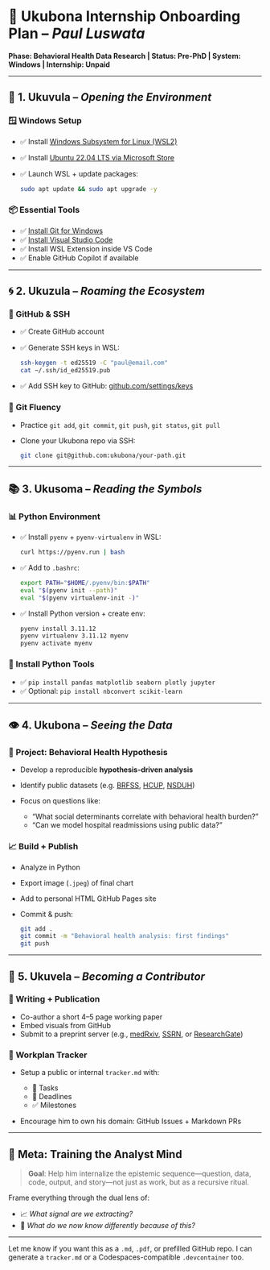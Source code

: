
# 🧭 Ukubona Internship Onboarding Plan – *Paul Luswata*

**Phase: Behavioral Health Data Research | Status: Pre-PhD | System: Windows | Internship: Unpaid**

---

## 🌱 1. **Ukuvula** – *Opening the Environment*

### 🪟 Windows Setup

* ✅ Install [Windows Subsystem for Linux (WSL2)](https://learn.microsoft.com/en-us/windows/wsl/install)
* ✅ Install [Ubuntu 22.04 LTS via Microsoft Store](https://apps.microsoft.com/store/detail/ubuntu-22041-lts/9PN20MSR04DW)
* ✅ Launch WSL + update packages:

  ```bash
  sudo apt update && sudo apt upgrade -y
  ```

### 📦 Essential Tools

* ✅ [Install Git for Windows](https://git-scm.com/)
* ✅ [Install Visual Studio Code](https://code.visualstudio.com/)
* ✅ Install WSL Extension inside VS Code
* ✅ Enable GitHub Copilot if available

---

## 🌀 2. **Ukuzula** – *Roaming the Ecosystem*

### 🔑 GitHub & SSH

* ✅ Create GitHub account
* ✅ Generate SSH keys in WSL:

  ```bash
  ssh-keygen -t ed25519 -C "paul@email.com"
  cat ~/.ssh/id_ed25519.pub
  ```
* ✅ Add SSH key to GitHub: [github.com/settings/keys](https://github.com/settings/keys)

### 🧪 Git Fluency

* Practice `git add`, `git commit`, `git push`, `git status`, `git pull`
* Clone your Ukubona repo via SSH:

  ```bash
  git clone git@github.com:ukubona/your-path.git
  ```

---

## 📚 3. **Ukusoma** – *Reading the Symbols*

### 📊 Python Environment

* ✅ Install `pyenv` + `pyenv-virtualenv` in WSL:

  ```bash
  curl https://pyenv.run | bash
  ```
* ✅ Add to `.bashrc`:

  ```bash
  export PATH="$HOME/.pyenv/bin:$PATH"
  eval "$(pyenv init --path)"
  eval "$(pyenv virtualenv-init -)"
  ```
* ✅ Install Python version + create env:

  ```bash
  pyenv install 3.11.12
  pyenv virtualenv 3.11.12 myenv
  pyenv activate myenv
  ```

### 🧰 Install Python Tools

* ✅ `pip install pandas matplotlib seaborn plotly jupyter`
* ✅ Optional: `pip install nbconvert scikit-learn`

---

## 👁️ 4. **Ukubona** – *Seeing the Data*

### 🔬 Project: Behavioral Health Hypothesis

* Develop a reproducible **hypothesis-driven analysis**
* Identify public datasets (e.g. [BRFSS](https://www.cdc.gov/brfss/), [HCUP](https://www.hcup-us.ahrq.gov/), [NSDUH](https://www.samhsa.gov/data/data-we-collect/nsduh-national-survey-drug-use-and-health))
* Focus on questions like:

  * “What social determinants correlate with behavioral health burden?”
  * “Can we model hospital readmissions using public data?”

### 📈 Build + Publish

* Analyze in Python
* Export image (`.jpeg`) of final chart
* Add to personal HTML GitHub Pages site
* Commit & push:

  ```bash
  git add .
  git commit -m "Behavioral health analysis: first findings"
  git push
  ```

---

## 🌸 5. **Ukuvela** – *Becoming a Contributor*

### 📝 Writing + Publication

* Co-author a short 4–5 page working paper
* Embed visuals from GitHub
* Submit to a preprint server (e.g., [medRxiv](https://www.medrxiv.org/), [SSRN](https://www.ssrn.com/index.cfm/en/), or [ResearchGate](https://www.researchgate.net/))

### 🧭 Workplan Tracker

* Setup a public or internal `tracker.md` with:

  * 🔘 Tasks
  * 📅 Deadlines
  * ✅ Milestones
* Encourage him to own his domain: GitHub Issues + Markdown PRs

---

## 🧠 Meta: Training the Analyst Mind

> **Goal**: Help him internalize the epistemic sequence—question, data, code, output, and story—not just as work, but as a recursive ritual.

Frame everything through the dual lens of:

* 📈 *What signal are we extracting?*
* 🧠 *What do we now know differently because of this?*

---

Let me know if you want this as a `.md`, `.pdf`, or prefilled GitHub repo. I can generate a `tracker.md` or a Codespaces-compatible `.devcontainer` too.
